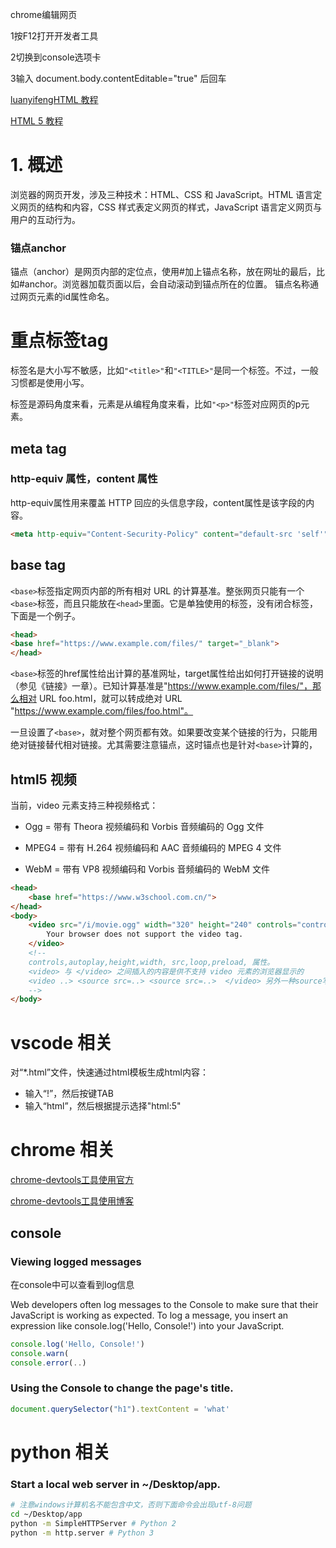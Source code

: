 


 chrome编辑网页

1按F12打开开发者工具

2切换到console选项卡

3输入 document.body.contentEditable="true" 后回车

[luanyifengHTML 教程](https://wangdoc.com/html/)

[HTML 5 教程](https://www.w3school.com.cn/html5/index.asp)

# 1. 概述

浏览器的网页开发，涉及三种技术：HTML、CSS 和 JavaScript。HTML 语言定义网页的结构和内容，CSS 样式表定义网页的样式，JavaScript 语言定义网页与用户的互动行为。


### 锚点anchor

锚点（anchor）是网页内部的定位点，使用#加上锚点名称，放在网址的最后，比如#anchor。浏览器加载页面以后，会自动滚动到锚点所在的位置。
锚点名称通过网页元素的id属性命名。


# 重点标签tag

标签名是大小写不敏感，比如`"<title>"`和`"<TITLE>"`是同一个标签。不过，一般习惯都是使用小写。

标签是源码角度来看，元素是从编程角度来看，比如`"<p>"`标签对应网页的p元素。

## meta tag

###  http-equiv 属性，content 属性

http-equiv属性用来覆盖 HTTP 回应的头信息字段，content属性是该字段的内容。

```html
<meta http-equiv="Content-Security-Policy" content="default-src 'self'">
```

## base tag

`<base>`标签指定网页内部的所有相对 URL 的计算基准。整张网页只能有一个`<base>`标签，而且只能放在`<head>`里面。它是单独使用的标签，没有闭合标签，下面是一个例子。

```html
<head>
<base href="https://www.example.com/files/" target="_blank">
</head>
```

`<base>`标签的href属性给出计算的基准网址，target属性给出如何打开链接的说明（参见《链接》一章）。已知计算基准是"https://www.example.com/files/"，那么相对 URL foo.html，就可以转成绝对 URL "https://www.example.com/files/foo.html"。

一旦设置了`<base>`，就对整个网页都有效。如果要改变某个链接的行为，只能用绝对链接替代相对链接。尤其需要注意锚点，这时锚点也是针对`<base>`计算的，


## html5 视频

当前，video 元素支持三种视频格式：

- Ogg = 带有 Theora 视频编码和 Vorbis 音频编码的 Ogg 文件

- MPEG4 = 带有 H.264 视频编码和 AAC 音频编码的 MPEG 4 文件

- WebM = 带有 VP8 视频编码和 Vorbis 音频编码的 WebM 文件

```html
<head>
    <base href="https://www.w3school.com.cn/">
</head>
<body>
    <video src="/i/movie.ogg" width="320" height="240" controls="controls">
        Your browser does not support the video tag.
    </video>
    <!--
    controls,autoplay,height,width, src,loop,preload, 属性。
    <video> 与 </video> 之间插入的内容是供不支持 video 元素的浏览器显示的
    <video ..> <source src=..> <source src=..>  </video> 另外一种source写法。source 元素可以链接不同的视频文件。浏览器将使用第一个可识别的格式
    -->
</body>
```



# vscode 相关

对“*.html”文件，快速通过html模板生成html内容：

- 输入“!”，然后按键TAB
- 输入“html”，然后根据提示选择"html:5"

# chrome 相关

[chrome-devtools工具使用官方](https://developers.google.com/web/tools/chrome-devtools)

[chrome-devtools工具使用博客](https://www.cnblogs.com/lxhbky/p/9959587.html)

## console 

### Viewing logged messages

在console中可以查看到log信息

Web developers often log messages to the Console to make sure that their JavaScript is working as expected. To log a message, you insert an expression like console.log('Hello, Console!') into your JavaScript. 

```javascript
console.log('Hello, Console!')
console.warn(
console.error(..)    
```

### Using the Console to change the page's title.

```javascript
document.querySelector("h1").textContent = 'what'
```

# python 相关

### Start a local web server in ~/Desktop/app. 

```sh
# 注意windows计算机名不能包含中文，否则下面命令会出现utf-8问题
cd ~/Desktop/app
python -m SimpleHTTPServer # Python 2
python -m http.server # Python 3
```

